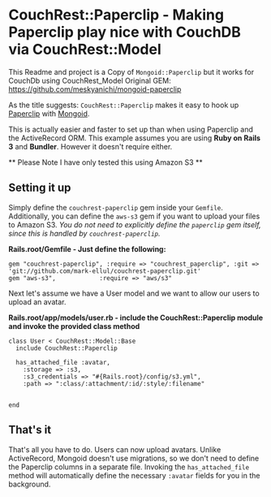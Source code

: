 
CouchRest::Paperclip - Making Paperclip play nice with CouchDB via CouchRest::Model
================================================================

This Readme and project is a Copy of `Mongoid::Paperclip` but it works for CouchDb using CouchRest_Model
Original GEM: https://github.com/meskyanichi/mongoid-paperclip


As the title suggests: `CouchRest::Paperclip` makes it easy to hook up [Paperclip](https://github.com/thoughtbot/paperclip) with [Mongoid](http://mongoid.org/).

This is actually easier and faster to set up than when using Paperclip and the ActiveRecord ORM.
This example assumes you are using **Ruby on Rails 3** and **Bundler**. However it doesn't require either.

** Please Note I have only tested this using Amazon S3 **

Setting it up
-------------

Simply define the `couchrest-paperclip` gem inside your `Gemfile`. Additionally, you can define the `aws-s3` gem if you want to upload your files to Amazon S3. *You do not need to explicitly define the `paperclip` gem itself, since this is handled by `couchrest-paperclip`.*

**Rails.root/Gemfile - Just define the following:**

    gem "couchrest-paperclip", :require => "couchrest_paperclip", :git => 'git://github.com/mark-ellul/couchrest-paperclip.git'
    gem "aws-s3",            :require => "aws/s3"
    
Next let's assume we have a User model and we want to allow our users to upload an avatar.

**Rails.root/app/models/user.rb - include the CouchRest::Paperclip module and invoke the provided class method**

    class User < CouchRest::Model::Base
      include CouchRest::Paperclip
      
      has_attached_file :avatar,
        :storage => :s3,
        :s3_credentials => "#{Rails.root}/config/s3.yml",
        :path => ":class/:attachment/:id/:style/:filename"

      
    end


That's it
--------

That's all you have to do. Users can now upload avatars. Unlike ActiveRecord, Mongoid doesn't use migrations, so we don't need to define the Paperclip columns in a separate file. Invoking the `has_attached_file` method will automatically define the necessary `:avatar` fields for you in the background.

